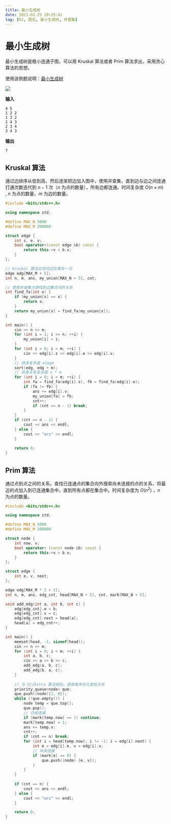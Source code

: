 ```yaml
---
title: 最小生成树
date: 2021-02-25 10:25:41
tag: [OJ, 图论, 最小生成树, 并查集]
---
```




# 最小生成树

最小生成树是极小连通子图，可以用 Kruskal 算法或者 Prim 算法求出，采用贪心算法的思想。

使用该例题说明：[最小生成树](https://www.luogu.com.cn/problem/P3366)

![](https://hauk-blog.oss-cn-hangzhou.aliyuncs.com/blogimage-20210302195909075.png)

**输入**

```
4 5
1 2 2
1 3 2
1 4 3
2 3 4
3 4 3
```

**输出**

```
7
```

## Kruskal 算法

通过边排序从低到高，然后逐渐把边加入图中，使用并查集，直到边与边之间连通打通次数迭代到 $n - 1$ 次（$n$ 为点的数量），所有边都连通。时间复杂度 $O(n \times m)$ , $n$ 为点的数量，$m$ 为边的数量。

```cpp
#include <bits/stdc++.h>

using namespace std;

#define MAX_N 5000
#define MAX_M 200000

struct edge {
    int s, e, v;
    bool operator<(const edge &b) const {
        return this->v < b.v;
    }
};

// kruskal 算法对双向边仅需存一次
edge edg[MAX_M + 5];
int n, m, ans, my_union[MAX_N + 5], cnt;

// 使用并查集方便找到边集合间的关系
int find_fa(int x) {
    if (my_union[x] == x) {
        return x;
    }
    return my_union[x] = find_fa(my_union[x]);
}

int main() {
    cin >> n >> m;
    for (int i = 1; i <= n; ++i) {
        my_union[i] = i;
    }
    for (int i = 0; i < m; ++i) {
        cin >> edg[i].s >> edg[i].e >> edg[i].v;
    }
    // 排序复杂度 mlogm
    sort(edg, edg + m);
    // 并查关系复杂度 n * m
    for (int i = 0; i < m; ++i) {
        int fa = find_fa(edg[i].s), fb = find_fa(edg[i].e);
        if (fa != fb) {
            ans += edg[i].v;
            my_union[fa] = fb;
            cnt++;
            if (cnt == n - 1) break;
        }
    }
    if (cnt == n - 1) {
        cout << ans << endl;
    } else {
        cout << "orz" << endl;
    }
    
    return 0;
}

```

## Prim 算法

通过点到点之间的关系，查找已连通点的集合向外搜索尚未连接的点的关系，将最近的点加入到已连通集合中，直到所有点都在集合中。时间复杂度为 $O(n^2)$ ，$n$ 为点的数量。

```cpp
#include <bits/stdc++.h>

using namespace std;

#define MAX_N 5000
#define MAX_M 200000

struct node {
    int now, v;
    bool operator< (const node &b) const {
        return this->v > b.v;
    }
};

struct edge {
    int e, v, next;
};

edge edg[MAX_M * 2 + 5];
int n, m, ans, edg_cnt, head[MAX_N + 5], cnt, mark[MAX_N + 5];

void add_edg(int a, int b, int c) {
    edg[edg_cnt].e = b;
    edg[edg_cnt].v = c;
    edg[edg_cnt].next = head[a];
    head[a] = edg_cnt++;
}

int main() {
    memset(head, -1, sizeof(head));
    cin >> n >> m;
    for (int i = 0; i < m; ++i) {
        int a, b, c;
        cin >> a >> b >> c;
        add_edg(a, b, c);
        add_edg(b, a, c);
    }
	
    // 与 Djikstra 算法相似，使用堆来优化查找关系
    priority_queue<node> que;
    que.push((node){1, 0});
    while (!que.empty()) {
        node temp = que.top();
        que.pop();
        // 已经连接
        if (mark[temp.now] == 1) continue;
        mark[temp.now] = 1;
        ans += temp.v;
        cnt++;
        if (cnt == n) break;
        for (int i = head[temp.now]; i != -1; i = edg[i].next) {
            int e = edg[i].e, v = edg[i].v;
            // 尚未连接
            if (mark[e] == 0) {
                que.push((node) {e, v});
            }
        }
    }
    
    if (cnt == n) {
        cout << ans << endl;
    } else {
        cout << "orz" << endl;
    }

    return 0;
}
```



